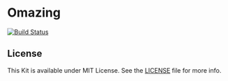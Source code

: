 # Omazing

[![Build Status](https://travis-ci.org/yzlin/Omazing.png?branch=master)](https://travis-ci.org/yzlin/Omazing)

## License

This Kit is available under MIT License. See the [LICENSE][license] file for more info.

[license]: omazing/blob/master/LICENSE.md
